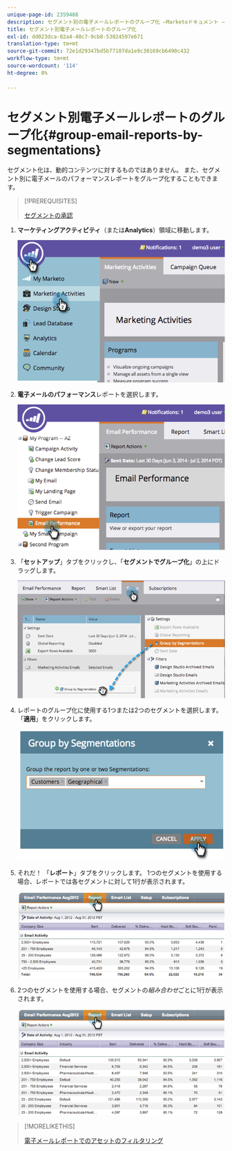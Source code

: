 ```yaml
---
unique-page-id: 2359488
description: セグメント別の電子メールレポートのグループ化 —Marketoドキュメント — 製品ドキュメント
title: セグメント別電子メールレポートのグループ化
exl-id: dd023dca-02a4-40c7-9cb8-53024597e671
translation-type: tm+mt
source-git-commit: 72e1d29347bd5b77107da1e9c30169cb6490c432
workflow-type: tm+mt
source-wordcount: '114'
ht-degree: 0%

---
```


# セグメント別電子メールレポートのグループ化{#group-email-reports-by-segmentations}

セグメント化は、動的コンテンツに対するものではありません。 また、セグメント別に電子メールのパフォーマンスレポートをグループ化することもできます。

>[!PREREQUISITES]
>
>[セグメントの承認](/help/marketo/product-docs/personalization/segmentation-and-snippets/segmentation/approve-a-segmentation.md)

1. **マーケティングアクティビティ**（または&#x200B;**Analytics**）領域に移動します。

   ![](assets/image2014-9-16-9-3a15-3a58.png)

1. **電子メールのパフォーマンス**&#x200B;レポートを選択します。

   ![](assets/image2014-9-16-9-3a16-3a6.png)

1. 「**セットアップ**」タブをクリックし、「**セグメントでグループ化**」の上にドラッグします。

   ![](assets/image2014-9-16-9-3a16-3a59.png)

1. レポートのグループ化に使用する1つまたは2つのセグメントを選択します。 「**適用**」をクリックします。

   ![](assets/image2014-9-16-9-3a17-3a9.png)

1. それだ！ 「**レポート**」タブをクリックします。 1つのセグメントを使用する場合、レポートでは各セグメントに対して1行が表示されます。

   ![](assets/image2014-9-16-9-3a17-3a17.png)

1. 2つのセグメントを使用する場合、セグメントの&#x200B;_組み合わせ_&#x200B;ごとに1行が表示されます。

   ![](assets/image2014-9-16-9-3a17-3a26.png)

>[!MORELIKETHIS]
>
>[電子メールレポートでのアセットのフィルタリング](/help/marketo/product-docs/reporting/basic-reporting/report-activity/filter-assets-in-an-email-report.md)
